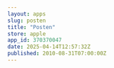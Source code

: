 ```yaml
---
layout: apps
slug: posten
title: "Posten"
store: apple
app_id: 370370047
date: 2025-04-14T12:57:32Z
published: 2010-08-31T07:00:00Z
---
```

